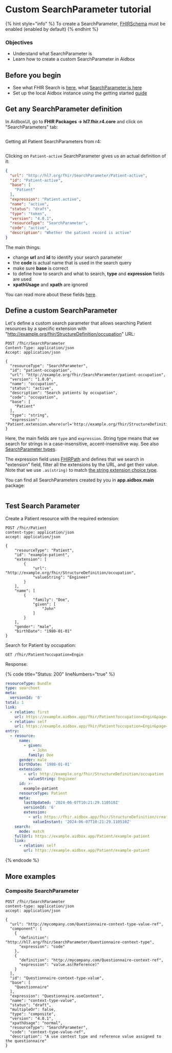 # Custom SearchParameter tutorial

{% hint style="info" %}
To create a SearchParameter, [FHIRSchema](../../../modules/profiling-and-validation/fhir-schema-validator/README.md) must be enabled (enabled by default)
{% endhint %}

### Objectives <a href="#objectives" id="objectives"></a>

* Understand what SearchParameter is
* Learn how to create a custom SearchParameter in Aidbox

## Before you begin <a href="#before-you-begin" id="before-you-begin"></a>

* See what FHIR Search is [here](../../../api/rest-api/fhir-search/README.md), what [SearchParameter is here](../../../api/rest-api/fhir-search/searchparameter.md)
* Set up the local Aidbox instance using the getting started [guide](../../../getting-started/run-aidbox-locally.md)

## Get any SearchParameter definition

In AidboxUI, go to **FHIR Packages -> hl7.fhir.r4.core** and click on "SearchParameters" tab:

<figure><img src="../../../../.gitbook/assets/image (1) (1).png" alt=""><figcaption></figcaption></figure>

Getting all Patient SearchParameters from r4:

<figure><img src="../../../../.gitbook/assets/image (2).png" alt=""><figcaption></figcaption></figure>

Clicking on `Patient-active` SearchParameter gives us an actual definition of it:

```json
{
  "url": "http://hl7.org/fhir/SearchParameter/Patient-active",
  "id": "Patient-active",
  "base": [
    "Patient"
  ],
  "expression": "Patient.active",
  "name": "active",
  "status": "draft",
  "type": "token",
  "version": "4.0.1",
  "resourceType": "SearchParameter",
  "code": "active",
  "description": "Whether the patient record is active"
}
```

The main things:

* change **url** and **id** to identify your search parameter
* the **code** is actual name that is used in the search query
* make sure **base** is correct
* to define how to search and what to search, **type** and **expression** fields are used
* **xpathUsage** and **xpath** are ignored

You can read more about these fields [here](../../../api/rest-api/fhir-search/searchparameter.md#searchparameter-fields).

## Define a custom SearchParameter

Let's define a custom search parameter that allows searching Patient resources by a specific extension with "http://example.org/fhir/StructureDefinition/occupation" URL:

```
POST /fhir/SearchParameter
Content-Type: application/json
Accept: application/json

{
  "resourceType": "SearchParameter",
  "id": "patient-occupation",
  "url": "http://example.org/fhir/SearchParameter/patient-occupation",
  "version": "1.0.0",
  "name": "occupation",
  "status": "active",
  "description": "Search patients by occupation",
  "code": "occupation",
  "base": [
    "Patient"
  ],
  "type": "string",
  "expression": "Patient.extension.where(url='http://example.org/fhir/StructureDefinition/occupation').value.as(string)"
}
```

Here, the main fields are `type` and `expression`. String type means that we search for strings in a case-insensitive, accent-insensitive way. See also [SearchParameter types](../../../api/rest-api/fhir-search/searchparameter.md#search-parameter-types).

The expression field uses [FHIRPath](https://hl7.org/fhir/fhirpath.html) and defines that we search in "extension" field, filter all the extensions by the URL, and get their value. Note that we use `.as(string)` to match [the string extension choice type](https://www.hl7.org/fhir/extensibility.html).

You can find all SearchParameters created by you in **app.aidbox.main** package:

<figure><img src="../../../../.gitbook/assets/image (150).png" alt=""><figcaption></figcaption></figure>

## Test Search Parameter

Create a Patient resource with the required extension:

```
POST /fhir/Patient
content-type: application/json
accept: application/json

{
    "resourceType": "Patient",
    "id": "example-patient",
    "extension": [
        {
            "url": "http://example.org/fhir/StructureDefinition/occupation",
            "valueString": "Engineer"
        }
    ],
    "name": [
        {
            "family": "Doe",
            "given": [
                "John"
            ]
        }
    ],
    "gender": "male",
    "birthDate": "1980-01-01"
}
```

Search for Patient by occupation:

```
GET /fhir/Patient?occupation=Engin
```

Response:

{% code title="Status: 200" lineNumbers="true" %}
```yaml
resourceType: Bundle
type: searchset
meta:
  versionId: '0'
total: 1
link:
  - relation: first
    url: https://example.aidbox.app/fhir/Patient?occupation=Engin&page=1
  - relation: self
    url: https://example.aidbox.app/fhir/Patient?occupation=Engin&page=1
entry:
  - resource:
      name:
        - given:
            - John
          family: Doe
      gender: male
      birthDate: '1980-01-01'
      extension:
        - url: http://example.org/fhir/StructureDefinition/occupation
          valueString: Engineer
      id: >-
        example-patient
      resourceType: Patient
      meta:
        lastUpdated: '2024-06-07T10:21:29.110510Z'
        versionId: '6'
        extension:
          - url: https://fhir.aidbox.app/fhir/StructureDefinition/created-at
            valueInstant: '2024-06-07T10:21:29.110510Z'
    search:
      mode: match
    fullUrl: https://example.aidbox.app/Patient/example-patient
    link:
      - relation: self
        url: https://example.aidbox.app/Patient/example-patient
```
{% endcode %}

## More examples

### Composite SearchParameter

```
POST /fhir/SearchParameter
content-type: application/json
accept: application/json

{
  "url": "http://mycompany.com/Questionnaire-context-type-value-ref",
  "component": [
    {
      "definition": "http://hl7.org/fhir/SearchParameter/Questionnaire-context-type",
      "expression": "code"
    },
    {
      "definition": "http://mycompany.com/Questionnaire-context-ref",
      "expression": "value.as(Reference)"
    }
  ],
  "id": "Questionnaire-context-type-value",
  "base": [
    "Questionnaire"
  ],
  "expression": "Questionnaire.useContext",
  "name": "context-type-value",
  "status": "draft",
  "multipleOr": false,
  "type": "composite",
  "version": "4.0.1",
  "xpathUsage": "normal",
  "resourceType": "SearchParameter",
  "code": "context-type-value-ref",
  "description": "A use context type and reference value assigned to the questionnaire"
}
```
